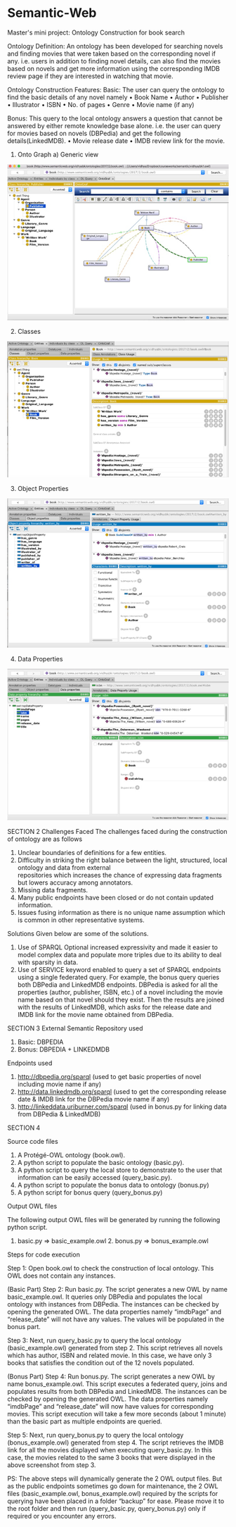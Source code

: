 # Semantic-Web
Master's mini project: Ontology Construction for book search

Ontology Definition:
An ontology has been developed for searching novels and finding movies that were taken based on the corresponding novel if any. i.e. users in addition to finding novel details, can also find the movies based on novels and get more information using the corresponding IMDB review page if they are interested in watching that movie.

Ontology Construction
Features:
Basic: The user can query the ontology to find the basic details of any novel namely
• Book Name
• Author
• Publisher
• Illustrator
• ISBN
• No. of pages
• Genre
• Movie name (if any)
  
Bonus: This query to the local ontology answers a question that cannot be answered by either remote knowledge base alone. i.e. the user can query for movies based on novels (DBPedia) and get the following details(LinkedMDB).
• Movie release date
• IMDB review link for the movie.

1. Onto Graph
a) Generic view

![alt text](https://github.com/VidhyaBatmaradjy/Semantic-Web/blob/master/screenshots/onto_graph.png)


2. Classes

![alt text](https://github.com/VidhyaBatmaradjy/Semantic-Web/blob/master/screenshots/classes.png)


3. Object Properties

![alt text](https://github.com/VidhyaBatmaradjy/Semantic-Web/blob/master/screenshots/object_properties.png)


4. Data Properties

![alt text](https://github.com/VidhyaBatmaradjy/Semantic-Web/blob/master/screenshots/data_properties.png)


SECTION 2
Challenges Faced
The challenges faced during the construction of ontology are as follows
1. Unclear boundaries of definitions for a few entities.
2. Difficulty in striking the right balance between the light, structured, local ontology and data from external  
   repositories which increases the chance of expressing data fragments but lowers accuracy among annotators.
3. Missing data fragments.
4. Many public endpoints have been closed or do not contain updated
information.
5. Issues fusing information as there is no unique name assumption which is common in other representative systems.

Solutions
Given below are some of the solutions.
1. Use of SPARQL Optional increased expressivity and made it easier to model complex data and populate more triples due to its ability to deal with sparsity in data.
2. Use of SERVICE keyword enabled to query a set of SPARQL endpoints using a single federated query. For example, the bonus query queries both DBPedia and LinkedMDB endpoints. DBPedia is asked for all the properties (author, publisher, ISBN, etc.) of a novel including the movie name based on that novel should they exist. Then the results are joined with the results of LinkedMDB, which asks for the release date and IMDB link for the movie name obtained from DBPedia.
  
SECTION 3
External Semantic Repository used
1. Basic: DBPEDIA
2. Bonus: DBPEDIA + LINKEDMDB

Endpoints used
1. http://dbpedia.org/sparql (used to get basic properties of novel including movie name if any)
2. http://data.linkedmdb.org/sparql (used to get the corresponding release date & IMDB link for the DBPedia movie name if any)
3. http://linkeddata.uriburner.com/sparql (used in bonus.py for linking data from DBPedia & LinkedMDB)

SECTION 4

Source code files
1. A Protégé-OWL ontology (book.owl).
2. A python script to populate the basic ontology (basic.py).
3. A python script to query the local store to demonstrate to the user that information can be 
   easily accessed (query_basic.py).
4. A python script to populate the bonus data to ontology (bonus.py)
5. A python script for bonus query (query_bonus.py)
   
Output OWL files

The following output OWL files will be generated by running the following python script.
1. basic.py => basic_example.owl 2. bonus.py => bonus_example.owl

Steps for code execution

Step 1: Open book.owl to check the construction of local ontology. This OWL does not contain any instances.

(Basic Part)
Step 2: Run basic.py. The script generates a new OWL by name basic_example.owl. It queries only DBPedia and populates the local ontology with instances from DBPedia. The instances can be checked by opening the generated OWL. The data properties namely “imdbPage” and “release_date” will not have any values. The values will be populated in the bonus part.

Step 3: Next, run query_basic.py to query the local ontology (basic_example.owl) generated from step 2. This script retrieves all novels which has author, ISBN and related movie. In this case, we have only 3 books that satisfies the condition out of the 12 novels populated.

(Bonus Part)
Step 4: Run bonus.py. The script generates a new OWL by name bonus_example.owl. This script executes a federated query, joins and populates results from both DBPedia and LinkedMDB. The instances can be checked by opening the generated OWL. The data properties namely “imdbPage” and “release_date” will now have values for corresponding movies. This script execution will take a few more seconds (about 1 minute) than the basic part as multiple endpoints are queried.

Step 5: Next, run query_bonus.py to query the local ontology (bonus_example.owl) generated from step 4. The script retrieves the IMDB link for all the movies displayed when executing query_basic.py. In this case, the movies related to the same 3 books that were displayed in the above screenshot from step 3.

 PS: The above steps will dynamically generate the 2 OWL output files. But as the public endpoints sometimes go down for maintenance, the 2 OWL files (basic_example.owl, bonus_example.owl) required by the scripts for querying have been placed in a folder “backup” for ease. Please move it to the root folder and then run (query_basic.py, query_bonus.py) only if required or you encounter any errors.
